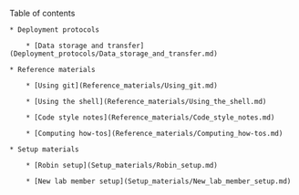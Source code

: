 Table of contents

    * Deployment protocols

        * [Data storage and transfer](Deployment_protocols/Data_storage_and_transfer.md)

    * Reference materials

        * [Using git](Reference_materials/Using_git.md)

        * [Using the shell](Reference_materials/Using_the_shell.md)

        * [Code style notes](Reference_materials/Code_style_notes.md)

        * [Computing how-tos](Reference_materials/Computing_how-tos.md)

    * Setup materials

        * [Robin setup](Setup_materials/Robin_setup.md)

        * [New lab member setup](Setup_materials/New_lab_member_setup.md)

